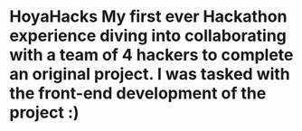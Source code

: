 # HoyaHacks My first ever Hackathon experience diving into collaborating with a team of 4 hackers to complete an original project. I was tasked with the front-end development of the project :) 
